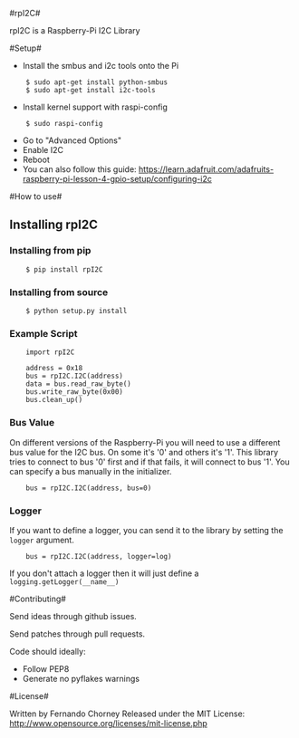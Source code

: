 #rpI2C#

rpI2C is a Raspberry-Pi I2C Library

#Setup#

 * Install the smbus and i2c tools onto the Pi
```
    $ sudo apt-get install python-smbus
    $ sudo apt-get install i2c-tools
```

 * Install kernel support with raspi-config
```
    $ sudo raspi-config
```
  * Go to "Advanced Options"
  * Enable I2C
  * Reboot
  * You can also follow this guide: https://learn.adafruit.com/adafruits-raspberry-pi-lesson-4-gpio-setup/configuring-i2c

#How to use#

## Installing rpI2C ##

### Installing from pip ###
```
    $ pip install rpI2C
```

### Installing from source ###
```
    $ python setup.py install
```

### Example Script ###
```
    import rpI2C

    address = 0x18
    bus = rpI2C.I2C(address)
    data = bus.read_raw_byte()
    bus.write_raw_byte(0x00)
    bus.clean_up()
```

### Bus Value ###
On different versions of the Raspberry-Pi you will need to use a different bus value for the
I2C bus. On some it's '0' and others it's '1'. This library tries to connect to bus '0' first
and if that fails, it will connect to bus '1'. You can specify a bus manually in the initializer.
```
    bus = rpI2C.I2C(address, bus=0)
```

### Logger ###
If you want to define a logger, you can send it to the library by setting the `logger` argument.
```
    bus = rpI2C.I2C(address, logger=log)
```

If  you don't attach a logger then it will just define a `logging.getLogger(__name__)`

#Contributing#

Send ideas through github issues.

Send patches through pull requests.

Code should ideally:
 * Follow PEP8
 * Generate no pyflakes warnings


#License#

Written by Fernando Chorney
Released under the MIT License: http://www.opensource.org/licenses/mit-license.php
